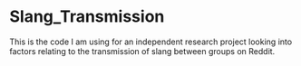 # Slang_Transmission
This is the code I am using for an independent research project looking into factors relating to the transmission of slang between groups on Reddit.
